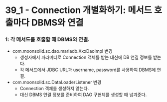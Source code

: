 # 39_1 - Connection 개별화하기: 메서드 호출마다 DBMS와 연결



### 1: 각 메서드를 호출할 때 DBMS와 연결.

- com.moonsolid.sc.dao.mariadb.XxxDaoImpl 변경
  - 생성자에서 파라미터로 Connection 객체를 받는 대신에 DB 연결 정보를 받는다. 
  - 각 메서드에서 JDBC URL과 username, password를 사용하여 DBMS에 연결.
- com.moonsolid.sc.DataLoaderListener 변경
  - Connection 객체를 생성하지 않는다.
  - 대신 DBMS 연결 정보를 준비하여 DAO 구현체를 생성할 때 넘겨준다.


